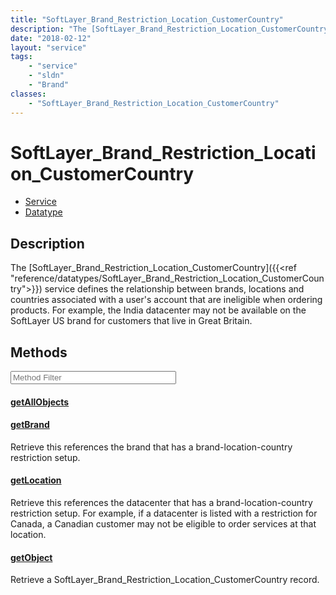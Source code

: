 ```yaml
---
title: "SoftLayer_Brand_Restriction_Location_CustomerCountry"
description: "The [SoftLayer_Brand_Restriction_Location_CustomerCountry]({{<ref 'reference/datatypes/SoftLayer_Brand_Restriction_Locat... "
date: "2018-02-12"
layout: "service"
tags:
    - "service"
    - "sldn"
    - "Brand"
classes:
    - "SoftLayer_Brand_Restriction_Location_CustomerCountry"
---
```

# SoftLayer_Brand_Restriction_Location_CustomerCountry
<div id='service-datatype'>
    <ul id='sldn-reference-tabs'>
    <li id='service'> <a href='/reference/services/SoftLayer_Brand_Restriction_Location_CustomerCountry' >Service</a></li>    <li id='datatype'> <a href='/reference/datatypes/SoftLayer_Brand_Restriction_Location_CustomerCountry' >Datatype</a></li>
    </ul>
</div>

## Description


The [SoftLayer_Brand_Restriction_Location_CustomerCountry]({{<ref "reference/datatypes/SoftLayer_Brand_Restriction_Location_CustomerCountry">}}) service defines the relationship between brands, locations and countries associated with a user's account that are ineligible when ordering products. For example, the India datacenter may not be available on the SoftLayer US brand for customers that live in Great Britain. 



        
<div id="properties" class="content service-content">

## Methods

<div class="view-filters">
    <div class="clearfix">
        <div class="search-input-box">
            <input placeholder="Method Filter" onkeyup="titleSearch(inputId='edit-combine', divId='method-div', elementClass='method-row')" 
                type="text" id="edit-combine" value="" size="30" maxlength="128" class="form-text">
        </div>
    </div>
</div>

<div id="method-div">

<div class="method-row">

#### [getAllObjects](/reference/services/SoftLayer_Brand_Restriction_Location_CustomerCountry/getAllObjects)


</div>

<div class="method-row">

#### [getBrand](/reference/services/SoftLayer_Brand_Restriction_Location_CustomerCountry/getBrand)
Retrieve this references the brand that has a brand-location-country restriction setup.

</div>

<div class="method-row">

#### [getLocation](/reference/services/SoftLayer_Brand_Restriction_Location_CustomerCountry/getLocation)
Retrieve this references the datacenter that has a brand-location-country restriction setup. For example, if a datacenter is listed with a restriction for Canada, a Canadian customer may not be eligible to order services at that location.

</div>

<div class="method-row">

#### [getObject](/reference/services/SoftLayer_Brand_Restriction_Location_CustomerCountry/getObject)
Retrieve a SoftLayer_Brand_Restriction_Location_CustomerCountry record.

</div>
</div>

</div>

